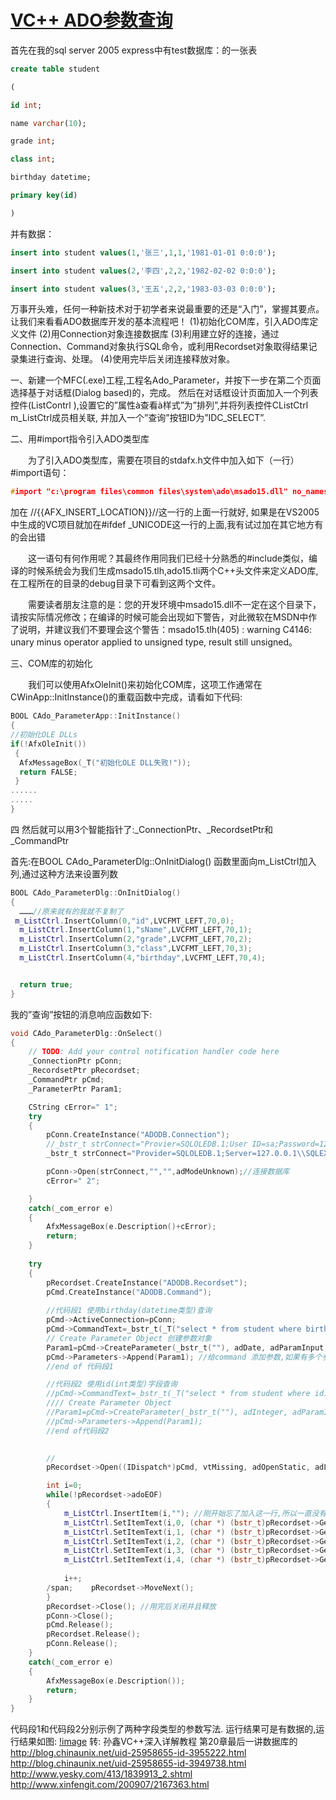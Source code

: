 # [VC++ ADO参数查询](http://blog.chinaunix.net/uid-25958655-id-3961324.html)
首先在我的sql server 2005 express中有test数据库：的一张表
```sql
create table student

(

id int;

name varchar(10);

grade int;

class int;

birthday datetime;

primary key(id)

)
```
并有数据：
```sql
insert into student values(1,'张三',1,1,'1981-01-01 0:0:0');

insert into student values(2,'李四',2,2,'1982-02-02 0:0:0');

insert into student values(3,'王五',2,2,'1983-03-03 0:0:0');
```

万事开头难，任何一种新技术对于初学者来说最重要的还是“入门”，掌握其要点。让我们来看看ADO数据库开发的基本流程吧！
(1)初始化COM库，引入ADO库定义文件
(2)用Connection对象连接数据库
(3)利用建立好的连接，通过Connection、Command对象执行SQL命令，或利用Recordset对象取得结果记录集进行查询、处理。
(4)使用完毕后关闭连接释放对象。

一、新建一个MFC(.exe)工程,工程名Ado_Parameter，并按下一步在第二个页面选择基于对话框(Dialog based)的，完成。 然后在对话框设计页面加入一个列表控件(ListContrl ),设置它的”属性à查看à样式”为”排列”,并将列表控件CListCtrl m_ListCtrl成员相关联, 并加入一个”查询”按钮ID为”IDC_SELECT”.

二、用#import指令引入ADO类型库

　　为了引入ADO类型库，需要在项目的stdafx.h文件中加入如下（一行）#import语句：
```cpp
#import "c:\program files\common files\system\ado\msado15.dll" no_namespace rename("EOF","adoEOF")
```
 加在 //{{AFX_INSERT_LOCATION}}//这一行的上面一行就好, 如果是在VS2005中生成的VC项目就加在#ifdef _UNICODE这一行的上面,我有试过加在其它地方有的会出错 

　　这一语句有何作用呢？其最终作用同我们已经十分熟悉的#include类似，编译的时候系统会为我们生成msado15.tlh,ado15.tli两个C++头文件来定义ADO库,在工程所在的目录的debug目录下可看到这两个文件。

　　需要读者朋友注意的是：您的开发环境中msado15.dll不一定在这个目录下，请按实际情况修改；在编译的时候可能会出现如下警告，对此微软在MSDN中作了说明，并建议我们不要理会这个警告：msado15.tlh(405) : warning C4146: unary minus operator applied to unsigned type, result still unsigned。

 

三、COM库的初始化

　　我们可以使用AfxOleInit()来初始化COM库，这项工作通常在CWinApp::InitInstance()的重载函数中完成，请看如下代码:
  ```cpp
  BOOL CAdo_ParameterApp::InitInstance()
{
//初始化OLE DLLs
if(!AfxOleInit())
   {
    AfxMessageBox(_T("初始化OLE DLL失败!"));
    return FALSE;
   }
......
.....
}
```
四 然后就可以用3个智能指针了:_ConnectionPtr、_RecordsetPtr和_CommandPtr

  首先:在BOOL CAdo_ParameterDlg::OnInitDialog() 函数里面向m_ListCtrl加入列,通过这种方法来设置列数
  ```cpp
  BOOL CAdo_ParameterDlg::OnInitDialog()
{
    ………//原来就有的我就不复制了
   m_ListCtrl.InsertColumn(0,"id",LVCFMT_LEFT,70,0);
    m_ListCtrl.InsertColumn(1,"sName",LVCFMT_LEFT,70,1);
    m_ListCtrl.InsertColumn(2,"grade",LVCFMT_LEFT,70,2);
    m_ListCtrl.InsertColumn(3,"class",LVCFMT_LEFT,70,3);
    m_ListCtrl.InsertColumn(4,"birthday",LVCFMT_LEFT,70,4);


    return true;
}
```
我的”查询”按钮的消息响应函数如下:
```cpp
void CAdo_ParameterDlg::OnSelect() 
{
    // TODO: Add your control notification handler code here
    _ConnectionPtr pConn;
    _RecordsetPtr pRecordset;
    _CommandPtr pCmd;
    _ParameterPtr Param1;

    CString cError=" 1";    
    try
    {
        pConn.CreateInstance("ADODB.Connection");
        //_bstr_t strConnect="Provier=SQLOLEDB.1;User ID=sa;Password=123456; Server=127.0.0.1\\SQLEXPRESS; Initial Catalog=test;Persist Security Info=true";//SQL Server 的连接字串
        _bstr_t strConnect="Provider=SQLOLEDB.1;Server=127.0.0.1\\SQLEXPRESS;Password=123456;Persist Security Info=true;User ID=sa;Initial Catalog=test";//注127.0.0.1\\SQLEXPRESS改成T75JLZX6ILTGGAL\\SQLEXPRESS的话是肯定可以

        pConn->Open(strConnect,"","",adModeUnknown);//连接数据库
        cError=" 2";

    }
    catch(_com_error e)
    {
        AfxMessageBox(e.Description()+cError);
        return;
    }
    
    try
    {
        pRecordset.CreateInstance("ADODB.Recordset");
        pCmd.CreateInstance("ADODB.Command");
        
        //代码段1 使用birthday(datetime类型)查询
        pCmd->ActiveConnection=pConn;
        pCmd->CommandText=_bstr_t(_T("select * from student where birthday));
        // Create Parameter Object 创建参数对象
        Param1=pCmd->CreateParameter(_bstr_t(""), adDate, adParamInput, -1, _variant_t("1982-2-8 2:00:00"));
        pCmd->Parameters->Append(Param1); //给command 添加参数,如果有多个参数,注意添加的顺序
        //end of 代码段1

        //代码段2 使用id(int类型)字段查询
        //pCmd->CommandText=_bstr_t(_T("select * from student where id));
        //// Create Parameter Object
        //Param1=pCmd->CreateParameter(_bstr_t(""), adInteger, adParamInput, -1, _variant_t(long(3)));
        //pCmd->Parameters->Append(Param1);
        //end of代码段2
        

        //
        pRecordset->Open((IDispatch*)pCmd, vtMissing, adOpenStatic, adLockOptimistic, adCmdUnspecified);

        int i=0;
        while(!pRecordset->adoEOF)
        {
            m_ListCtrl.InsertItem(i,""); //刚开始忘了加入这一行,所以一直没有数据显示
            m_ListCtrl.SetItemText(i,0, (char *) (bstr_t)pRecordset->GetCollect("id"));
            m_ListCtrl.SetItemText(i,1, (char *) (bstr_t)pRecordset->GetCollect("sname"));
            m_ListCtrl.SetItemText(i,2, (char *) (bstr_t)pRecordset->GetCollect("grade"));
            m_ListCtrl.SetItemText(i,3, (char *) (bstr_t)pRecordset->GetCollect("class"));
            m_ListCtrl.SetItemText(i,4, (char *) (bstr_t)pRecordset->GetCollect("birthday"));
            
            i++;
        /span;    pRecordset->MoveNext();
        }
        pRecordset->Close(); //用完后关闭并且释放
        pConn->Close();
        pCmd.Release();
        pRecordset.Release();
        pConn.Release();
    }
    catch(_com_error e)
    {
        AfxMessageBox(e.Description());
        return;
    }
}
```
代码段1和代码段2分别示例了两种字段类型的参数写法.
运行结果可是有数据的,运行结果如图:
[!image]()
转:  孙鑫VC++深入详解教程 第20章最后一讲数据库的
http://blog.chinaunix.net/uid-25958655-id-3955222.html
http://blog.chinaunix.net/uid-25958655-id-3949738.html 
http://www.yesky.com/413/1839913_2.shtml 
http://www.xinfengit.com/200907/2167363.html
